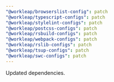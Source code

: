 ```yaml
---
"@workleap/browserslist-config": patch
"@workleap/typescript-configs": patch
"@workleap/stylelint-configs": patch
"@workleap/postcss-configs": patch
"@workleap/rsbuild-configs": patch
"@workleap/webpack-configs": patch
"@workleap/rslib-configs": patch
"@workleap/tsup-configs": patch
"@workleap/swc-configs": patch
---
```


Updated dependencies.
